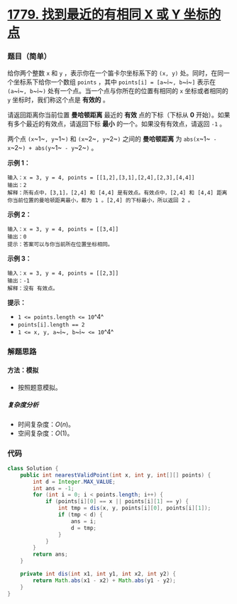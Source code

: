 # [1779. 找到最近的有相同 X 或 Y 坐标的点](https://leetcode.cn/problems/find-nearest-point-that-has-the-same-x-or-y-coordinate/)

### 题目（简单）

给你两个整数 `x` 和 `y` ，表示你在一个笛卡尔坐标系下的 `(x, y)` 处。同时，在同一个坐标系下给你一个数组 `points` ，其中 `points[i] = [a`~i~`, b`~i~`]` 表示在 `(a`~i~`, b`~i~`)` 处有一个点。当一个点与你所在的位置有相同的 `x` 坐标或者相同的 `y` 坐标时，我们称这个点是 **有效的** 。

请返回距离你当前位置 **曼哈顿距离** 最近的 **有效** 点的下标（下标从 **0** 开始）。如果有多个最近的有效点，请返回下标 **最小** 的一个。如果没有有效点，请返回 `-1` 。

两个点 `(x`~1~`, y`~1~`)` 和 `(x`~2~`, y`~2~`)` 之间的 **曼哈顿距离** 为 `abs(x`~1~` - x`~2~`) + abs(y`~1~` - y`~2~`)` 。

**示例 1：**

```
输入：x = 3, y = 4, points = [[1,2],[3,1],[2,4],[2,3],[4,4]]
输出：2
解释：所有点中，[3,1]，[2,4] 和 [4,4] 是有效点。有效点中，[2,4] 和 [4,4] 距离你当前位置的曼哈顿距离最小，都为 1 。[2,4] 的下标最小，所以返回 2 。
```

**示例 2：**

```
输入：x = 3, y = 4, points = [[3,4]]
输出：0
提示：答案可以与你当前所在位置坐标相同。
```

**示例 3：**

```
输入：x = 3, y = 4, points = [[2,3]]
输出：-1
解释：没有 有效点。
```

**提示：**

* `1 <= points.length <= 10`^4^
* `points[i].length == 2`
* `1 <= x, y, a`~i~`, b`~i~` <= 10`^4^


### 解题思路

#### 方法：模拟

- 按照题意模拟。

##### 复杂度分析

- 时间复杂度：$O(n)$。
- 空间复杂度：$O(1)$。

### 代码

```java
class Solution {
    public int nearestValidPoint(int x, int y, int[][] points) {
        int d = Integer.MAX_VALUE;
        int ans = -1;
        for (int i = 0; i < points.length; i++) {
            if (points[i][0] == x || points[i][1] == y) {
                int tmp = dis(x, y, points[i][0], points[i][1]);
                if (tmp < d) {
                    ans = i;
                    d = tmp;
                }
            }
        }
        return ans;
    }

    private int dis(int x1, int y1, int x2, int y2) {
        return Math.abs(x1 - x2) + Math.abs(y1 - y2);
    }
}
```
